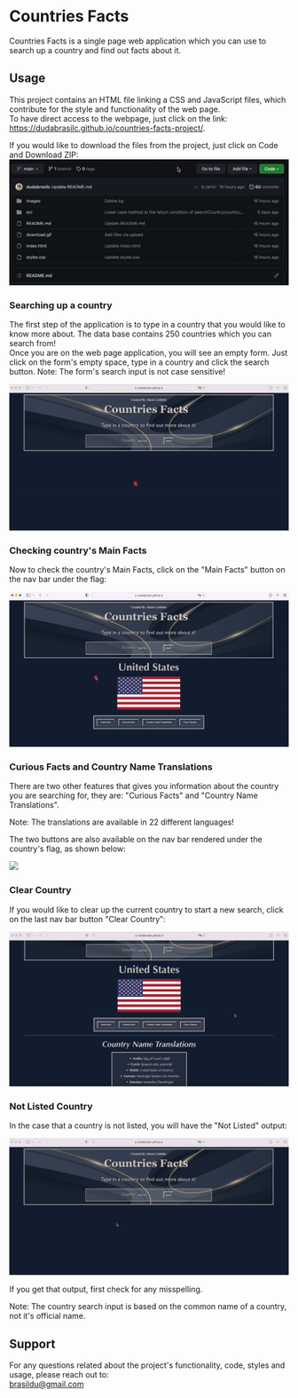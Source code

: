 # Countries Facts

Countries Facts is a single page web application which you can use to search up a country and find out facts about it.

## Usage

This project contains an HTML file linking a CSS and JavaScript files, which contribute for the style and functionality of the web page.  
To have direct access to the webpage, just click on the link:  
https://dudabrasilc.github.io/countries-facts-project/. 
  
If you would like to download the files from the project, just click on Code and Download ZIP:  
![](readme-gifs/download-files.gif)
  
### Searching up a country
The first step of the application is to type in a country that you would like to know more about. The data base contains 250 countries which you can search from!  
Once you are on the web page application, you will see an empty form. Just click on the form's empty space, type in a country and click the search button. 
Note: The form's search input is not case sensitive!
  
![](readme-gifs/search-country.gif)
  
  
### Checking country's Main Facts
Now to check the country's Main Facts, click on the "Main Facts" button on the nav bar under the flag:  

![](readme-gifs/main-facts.gif)
  
  
### Curious Facts and Country Name Translations
There are two other features that gives you information about the country you are searching for, they are: "Curious Facts" and "Country Name Translations". 
  
Note: The translations are available in 22 different languages!
  
The two buttons are also available on the nav bar rendered under the country's flag, as shown below:
  
![](readme-gifs/curiousf-and-transl.gif)
  
  
### Clear Country
If you would like to clear up the current country to start a new search, click on the last nav bar button "Clear Country":
  
![](readme-gifs/clear-country.gif)
  
  
### Not Listed Country
In the case that a country is not listed, you will have the "Not Listed" output:
      
![](readme-gifs/not-listed.gif)
  
If you get that output, first check for any misspelling.
  
Note: The country search input is based on the common name of a country, not it's official name.
  
  
## Support
For any questions related about the project's functionality, code, styles and usage, please reach out to:  
brasildu@gmail.com
